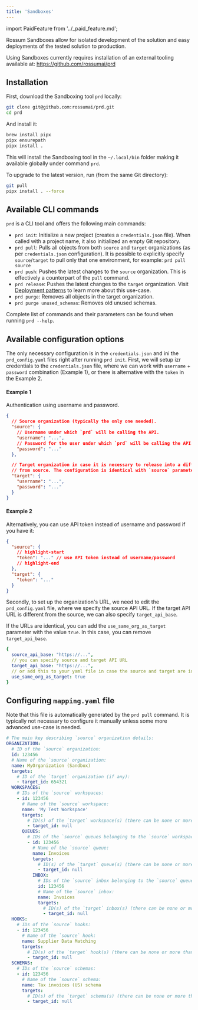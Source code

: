 ```yaml
---
title: 'Sandboxes'
---
```


import PaidFeature from '../\_paid_feature.md';

<PaidFeature />

Rossum Sandboxes allow for isolated development of the solution and easy deployments of the tested solution to production.

Using Sandboxes currently requires installation of an external tooling available at: https://github.com/rossumai/prd

## Installation

First, download the Sandboxing tool `prd` locally:

```bash
git clone git@github.com:rossumai/prd.git
cd prd
```

And install it:

```bash
brew install pipx
pipx ensurepath
pipx install .
```

This will install the Sandboxing tool in the `~/.local/bin` folder making it available globally under command `prd`.

To upgrade to the latest version, run (from the same Git directory):

```bash
git pull
pipx install . --force
```

## Available CLI commands

`prd` is a CLI tool and offers the following main commands:

- `prd init`: Initialize a new project (creates a `credentials.json` file). When called with a project name, it also initialized an empty Git repository.
- `prd pull`: Pulls all objects from both `source` and `target` organizations (as per `credentials.json` configuration). It is possible to explicitly specify `source`/`target` to pull only that one environment, for example: `prd pull source`
- `prd push`: Pushes the latest changes to the `source` organization. This is effectively a counterpart of the `pull` command.
- `prd release`: Pushes the latest changes to the `target` organization. Visit [Deployment patterns](./deployment-patterns.md#two-environments-for-sandbox-and-production) to learn more about this use-case.
- `prd purge`: Removes all objects in the target organization.
- `prd purge unused_schemas`: Removes old unused schemas.

Complete list of commands and their parameters can be found when running `prd --help`.

## Available configuration options

The only necessary configuration is in the `credentials.json` and ini the `prd_config.yaml` files right after running `prd init`.
First, we will setup izr credentials to the `credentials.json` file, where we can work with `username` + `password` combination (Example 1), or there is alternative with the `token` in the Example 2.

#### Example 1
Authentication using username and password.
```json
{
  // Source organization (typically the only one needed).
  "source": {
    // Username under which `prd` will be calling the API.
    "username": "...",
    // Password for the user under which `prd` will be calling the API.
    "password": "..."
  },

  // Target organization in case it is necessary to release into a different organization
  // from source. The configuration is identical with `source` parameter.
  "target": {
    "username": "...",
    "password": "..."
  }
}
```
#### Example 2
Alternatively, you can use API token instead of username and password if you have it:

```json
{
  "source": {
    // highlight-start
    "token": "..." // use API token instead of username/password
    // highlight-end
  },
  "target": {
    "token": "..."
  }
}
```

Secondly, to set up the organization's URL, we need to edit the `prd_config.yaml` file, where we specify the source API URL. If the target API URL is different from the source, we can also specify `target_api_base`.

If the URLs are identical, you can add the `use_same_org_as_target` parameter with the value `true`. In this case, you can remove `target_api_base`.

```yaml
{
  source_api_base: "https://...",
  // you can specify source and target API URL
  target_api_base: "https://...",
  // or add this to your yaml file in case the source and target are identical
  use_same_org_as_target: true
}
```

## Configuring `mapping.yaml` file

Note that this file is automatically generated by the `prd pull` command. It is typically not necessary to configure it manually unless some more advanced use-case is needed.

```yaml
# The main key describing `source` organization details:
ORGANIZATION:
  # ID of the `source` organization:
  id: 123456
  # Name of the `source` organization:
  name: MyOrganization (Sandbox)
  targets:
    # ID of the `target` organization (if any):
    - target_id: 654321
  WORKSPACES:
    # IDs of the `source` workspaces:
    - id: 123456
      # Name of the `source` workspace:
      name: 'My Test Workspace'
      targets:
        # ID(s) of the `target` workspace(s) (there can be none or more than one):
        - target_id: null
      QUEUES:
        # IDs of the `source` queues belonging to the `source` workspace above:
        - id: 123456
          # Name of the `source` queue:
          name: Invoices
          targets:
            # ID(s) of the `target` queue(s) (there can be none or more than one):
            - target_id: null
          INBOX:
            # IDs of the `source` inbox belonging to the `source` queue above:
            id: 123456
            # Name of the `source` inbox:
            name: Invoices
            targets:
              # ID(s) of the `target` inbox(s) (there can be none or more than one):
              - target_id: null
  HOOKS:
    # IDs of the `source` hooks:
    - id: 123456
      # Name of the `source` hook:
      name: Supplier Data Matching
      targets:
        # ID(s) of the `target` hook(s) (there can be none or more than one):
        - target_id: null
  SCHEMAS:
    # IDs of the `source` schemas:
    - id: 123456
      # Name of the `source` schema:
      name: Tax invoices (US) schema
      targets:
        # ID(s) of the `target` schema(s) (there can be none or more than one):
        - target_id: null
```
